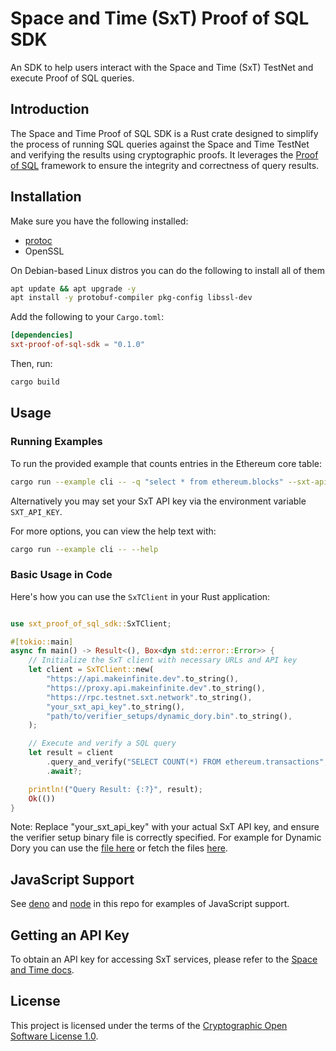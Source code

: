 # Space and Time (SxT) Proof of SQL SDK

An SDK to help users interact with the Space and Time (SxT) TestNet and execute Proof of SQL queries.

## Introduction

The Space and Time Proof of SQL SDK is a Rust crate designed to simplify the process of running SQL queries against the Space and Time TestNet and verifying the results using cryptographic proofs. It leverages the [Proof of SQL](https://github.com/spaceandtimelabs/sxt-proof-of-sql) framework to ensure the integrity and correctness of query results.

## Installation

Make sure you have the following installed:
- [protoc](https://protobuf.dev/installation/)
- OpenSSL

On Debian-based Linux distros you can do the following to install all of them
```bash
apt update && apt upgrade -y
apt install -y protobuf-compiler pkg-config libssl-dev
```

Add the following to your `Cargo.toml`:

```toml
[dependencies]
sxt-proof-of-sql-sdk = "0.1.0"
```
Then, run:

```bash
cargo build
```

## Usage
### Running Examples

To run the provided example that counts entries in the Ethereum core table:

```bash
cargo run --example cli -- -q "select * from ethereum.blocks" --sxt-api-key "your_sxt_api_key"
```
Alternatively you may set your SxT API key via the environment variable `SXT_API_KEY`.

For more options, you can view the help text with:
```bash
cargo run --example cli -- --help
```

### Basic Usage in Code

Here's how you can use the `SxTClient` in your Rust application:

```rust

use sxt_proof_of_sql_sdk::SxTClient;

#[tokio::main]
async fn main() -> Result<(), Box<dyn std::error::Error>> {
    // Initialize the SxT client with necessary URLs and API key
    let client = SxTClient::new(
        "https://api.makeinfinite.dev".to_string(),
        "https://proxy.api.makeinfinite.dev".to_string(),
        "https://rpc.testnet.sxt.network".to_string(),
        "your_sxt_api_key".to_string(),
        "path/to/verifier_setups/dynamic_dory.bin".to_string(),
    );

    // Execute and verify a SQL query
    let result = client
        .query_and_verify("SELECT COUNT(*) FROM ethereum.transactions", "ethereum.transactions")
        .await?;

    println!("Query Result: {:?}", result);
    Ok(())
}
```

Note: Replace "your_sxt_api_key" with your actual SxT API key, and ensure the verifier setup binary file is correctly specified. For example for Dynamic Dory you can use the [file here](./verifier_setups/dynamic_dory.bin) or fetch the files [here](https://github.com/spaceandtimelabs/sxt-proof-of-sql/releases/tag/dory-prover-params-nu-16).

## JavaScript Support

See [deno](./examples/deno) and [node](./examples/node) in this repo for examples of JavaScript support.

## Getting an API Key

To obtain an API key for accessing SxT services, please refer to the [Space and Time docs](https://docs.spaceandtime.io/docs/accreditation-use-api-keys).

## License

This project is licensed under the terms of the [Cryptographic Open Software License 1.0](https://github.com/spaceandtimelabs/sxt-proof-of-sql-sdk/blob/main/LICENSE).
